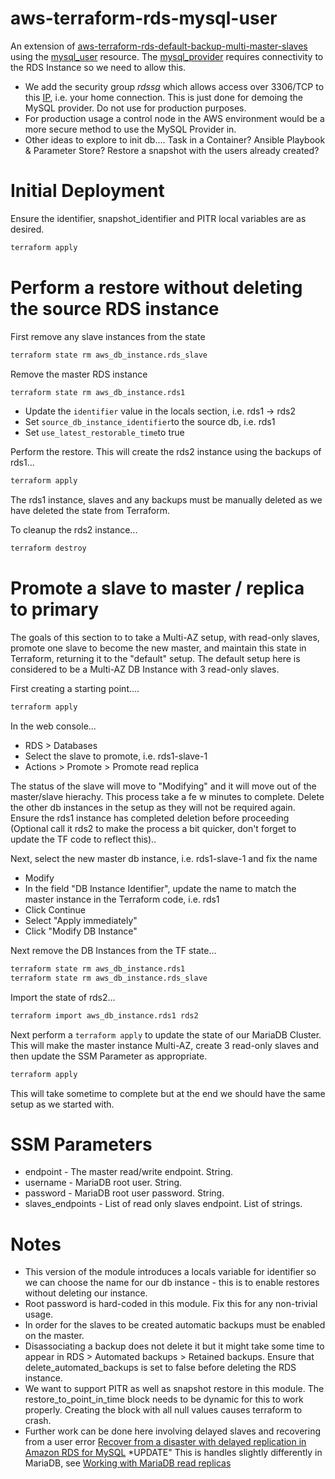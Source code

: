 # aws-terraform-rds-mysql-user
An extension of [aws-terraform-rds-default-backup-multi-master-slaves](https://github.com/rhysmeister/aws-terraform-rds-default-backup-multi-master-slaves) using the [mysql_user](https://registry.terraform.io/providers/nkhanal0/mysql/latest/docs/resources/user) resource. The [mysql_provider](https://registry.terraform.io/providers/nkhanal0/mysql/latest/docs) requires connectivity to the RDS Instance so we need to allow this.

* We add the security group *rdssg* which allows access over 3306/TCP to this [IP](https://ifconfig.me/ip), i.e. your home connection. This is just done for demoing the MySQL provider. Do not use for production purposes. 
* For production usage a control node in the AWS environment would be a more secure method to use the MySQL Provider in.
* Other ideas to explore to init db.... Task in a Container? Ansible Playbook & Parameter Store? Restore a snapshot with the users already created?   

# Initial Deployment

Ensure the identifier, snapshot_identifier and PITR local variables are as desired.

```bash
terraform apply
```

# Perform a restore without deleting the source RDS instance

First remove any slave instances from the state

```bash
terraform state rm aws_db_instance.rds_slave
```

Remove the master RDS instance

```bash
terraform state rm aws_db_instance.rds1
```

* Update the `identifier` value in the locals section, i.e. rds1 -> rds2
* Set `source_db_instance_identifier`to the source db, i.e. rds1
* Set `use_latest_restorable_time`to true

Perform the restore. This will create the rds2 instance using the backups of rds1...

```bash
terraform apply
```

The rds1 instance, slaves and any backups must be manually deleted as we have deleted the state from Terraform.

To cleanup the rds2 instance...

```bash
terraform destroy
```

# Promote a slave to master / replica to primary

The goals of this section to to take a Multi-AZ setup, with read-only slaves, promote one slave to become the new master, and maintain this state in Terraform, returning it to the "default" setup. The default setup here is considered to be a Multi-AZ DB Instance with 3 read-only slaves.

First creating a starting point....

```bash
terraform apply
```

In the web console...

* RDS > Databases
* Select the slave to promote, i.e. rds1-slave-1
* Actions > Promote > Promote read replica

The status of the slave will move to "Modifying" and it will move out of the master/slave hierachy. This process take a fe w minutes to complete. Delete the other db instances in the setup as they will not be required again. Ensure the rds1 instance has completed deletion before proceeding (Optional call it rds2 to make the process a bit quicker, don't forget to update the TF code to reflect this)..

Next, select the new master db instance, i.e. rds1-slave-1 and fix the name

* Modify
* In the field "DB Instance Identifier", update the name to match the master instance in the Terraform code, i.e. rds1
* Click Continue
* Select "Apply immediately"
* Click "Modify DB Instance"

Next remove the DB Instances from the TF state...

```bash
terraform state rm aws_db_instance.rds1
terraform state rm aws_db_instance.rds_slave
```

Import the state of rds2...

```bash
terraform import aws_db_instance.rds1 rds2
```

Next perform a `terraform apply` to update the state of our MariaDB Cluster. This will make the master instance Multi-AZ, create 3 read-only slaves and then update the SSM Parameter as appropriate.

```bash
terraform apply
```

This will take sometime to complete but at the end we should have the same setup as we started with.


# SSM Parameters

* endpoint - The master read/write endpoint. String.
* username - MariaDB root user. String.
* password - MariaDB root user password. String.
* slaves_endpoints - List of read only slaves endpoint. List of strings.

# Notes

* This version of the module introduces a locals variable for identifier so we can choose the name for our db instance - this is to enable restores without deleting our instance.
* Root password is hard-coded in this module. Fix this for any non-trivial usage.
* In order for the slaves to be created automatic backups must be enabled on the master.
* Disassociating a backup does not delete it but it might take some time to appear in RDS > Automated backups > Retained backups. Ensure that delete_automated_backups is set to false before deleting the RDS instance.
* We want to support PITR as well as snapshot restore in this module. The restore_to_point_in_time block needs to be dynamic for this to work properly. Creating the block with all null values causes terraform to crash.
* Further work can be done here involving delayed slaves and recovering from a user error [Recover from a disaster with delayed replication in Amazon RDS for MySQL](https://aws.amazon.com/blogs/database/recover-from-a-disaster-with-delayed-replication-in-amazon-rds-for-mysql/) *UPDATE" This is handles slightly differently in MariaDB, see [Working with MariaDB read replicas](https://docs.aws.amazon.com/AmazonRDS/latest/UserGuide/USER_MariaDB.Replication.ReadReplicas.html)